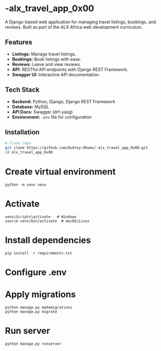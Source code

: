 # -alx_travel_app_0x00

A Django-based web application for managing travel listings, bookings, and reviews. Built as part of the ALX Africa web development curriculum.

## Features

- **Listings:** Manage travel listings.
- **Bookings:** Book listings with ease.
- **Reviews:** Leave and view reviews.
- **API:** RESTful API endpoints with Django REST Framework.
- **Swagger UI:** Interactive API documentation.

## Tech Stack

- **Backend:** Python, Django, Django REST Framework
- **Database:** MySQL
- **API Docs:** Swagger (drf-yasg)
- **Environment:** `.env` file for configuration

## Installation

```bash
# Clone repo
git clone https://github.com/Audrey-Okumu/-alx_travel_app_0x00.git
cd alx_travel_app_0x00
```
# Create virtual environment
```
python -m venv venv
```
# Activate
```
venv\Scripts\activate   # Windows
source venv/bin/activate  # macOS/Linux
```

# Install dependencies
```
pip install -r requirements.txt
```

# Configure .env

# Apply migrations
```
python manage.py makemigrations
python manage.py migrate
```

# Run server
```
python manage.py runserver
```
